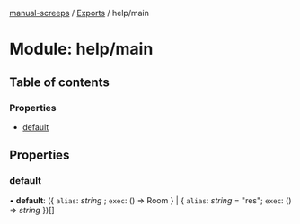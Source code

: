 [manual-screeps](../README.md) / [Exports](../modules.md) / help/main

# Module: help/main

## Table of contents

### Properties

- [default](help_main.md#default)

## Properties

### default

• **default**: ({ `alias`: *string* ; `exec`: () => Room  } \| { `alias`: *string* = "res"; `exec`: () => *string*  })[]
